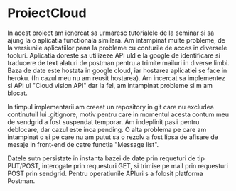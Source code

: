 # ProiectCloud

In acest proiect am icnercat sa urmaresc tutorialele de la seminar si sa ajung la o aplicatia functionala similara. Am intampinat multe probleme, de la versiunile aplicatiilor pana la probleme cu conturile de acces in diversele tooluri.
Aplicatia doreste sa utilizeze API uld e la google de identificare si traducere de text alaturi de postman pentru a trimite mailuri in diverse limbi.
Baza de date este hostata in google cloud, iar hostarea aplicatiei se face in heroku. (In cazul meu nu am reusit hostarea).
Am incercat sa implementez si API ul "Cloud vision API" dar la fel, am intampinat probleme si m am blocat.

In timpul implementarii am creeat un repository in git care nu excludea continutuil lui .gitignore, motiv pentru care in momentul acesta contum meu de sendgrid a fost suspendat temporar. Am indeplinit pasii pentru deblocare, dar cazul este inca pending.
O alta problema pe care am intampinat o si pe care nu am putut sa o rezolv a fost lipsa de afisare de mesaje in front-end de catre functia "Message list".

Datele sutn persistate in instanta bazei de date prin requeturi de tip PUT/POST, interogate prin requesturi GET, si trimise pe mail prin requesturi POST prin sendgrid. Pentru operatiunile APIuri s a folosit platforma Postman.

